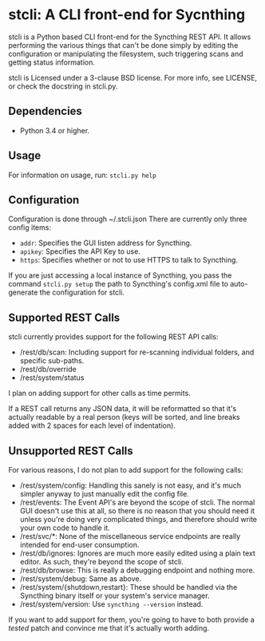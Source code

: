 # stcli: A CLI front-end for Sycnthing #
stcli is a Python based CLI front-end for the Syncthing REST API.  It allows
performing the various things that can't be done simply by editing the
configuration or manipulating the filesystem, such triggering scans and
getting status information.

stcli is Licensed under a 3-clause BSD license.  For more info, see
LICENSE, or check the docstring in stcli.py.

## Dependencies ##
* Python 3.4 or higher.

## Usage ##
For information on usage, run:
`stcli.py help`

## Configuration ##
Configuration is done through ~/.stcli.json
There are currently only three config items:
* `addr`: Specifies the GUI listen address for Syncthing.
* `apikey`: Specifies the API Key to use.
* `https`: Specifies whether or not to use HTTPS to talk to Syncthing.

If you are just accessing a local instance of Syncthing, you pass the
command `stcli.py setup` the path to Syncthing's config.xml file to
auto-generate the configuration for stcli.

## Supported REST Calls ##
stcli currently provides support for the following REST API calls:
* /rest/db/scan: Including support for re-scanning individual folders, and specific
  sub-paths.
* /rest/db/override
* /rest/system/status

I plan on adding support for other calls as time permits.

If a REST call returns any JSON data, it will be reformatted so that
it's actually readable by a real person (keys will be sorted, and line
breaks added with 2 spaces for each level of indentation).

## Unsupported REST Calls ##
For various reasons, I do not plan to add support for the following calls:
* /rest/system/config: Handling this sanely is not easy, and it's much
  simpler anyway to just manually edit the config file.
* /rest/events: The Event API's are beyond the scope of stcli.  The normal
  GUI doesn't use this at all, so there is no reason that you should need
  it unless you're doing very complicated things, and therefore should
  write your own code to handle it.
* /rest/svc/*: None of the miscellaneous service endpoints are really
  intended for end-user consumption.
* /rest/db/ignores: Ignores are much more easily edited using a plain
  text editor.  As such, they're beyond the scope of stcli.
* /rest/db/browse: This is really a debugging endpoint and nothing more.
* /rest/system/debug: Same as above.
* /rest/system/{shutdown,restart}: These should be handled via the
  Syncthing binary itself or your system's service manager.
* /rest/system/version: Use `syncthing --version` instead.

If you want to add support for them, you're going to have to both provide
a _tested_ patch and convince me that it's actually worth adding.
